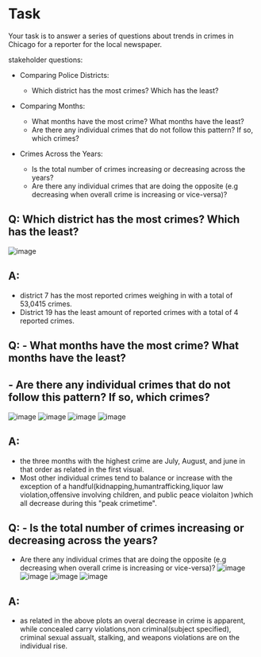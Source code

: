 # Task
Your task is to answer a series of questions about trends in crimes in Chicago for a reporter for the local newspaper.

stakeholder questions:
- Comparing Police Districts:
  - Which district has the most crimes? Which has the least?

- Comparing Months:
  - What months have the most crime? What months have the least?
  - Are there any individual crimes that do not follow this pattern? If so, which crimes?

- Crimes Across the Years:
  - Is the total number of crimes increasing or decreasing across the years?
  - Are there any individual crimes that are doing the opposite (e.g decreasing when overall crime is increasing or vice-versa)?


## Q: Which district has the most crimes? Which has the least?

![image](https://github.com/clovestad/Project_4/assets/103072823/72921232-8c26-45e1-ae6c-57c9477516ad)

## A:
- district 7 has the most reported crimes weighing in with a total of 53,0415 crimes.
- District 19 has the least amount of reported crimes with a total of 4 reported crimes.


## Q:    - What months have the most crime? What months have the least?
##      - Are there any individual crimes that do not follow this pattern? If so, which crimes?
![image](https://github.com/clovestad/Project_4/assets/103072823/609bc516-aeec-426d-b368-e965af4f39c6)
![image](https://github.com/clovestad/Project_4/assets/103072823/3a0858bc-adb7-47d4-a848-4b4407a93b9c)
![image](https://github.com/clovestad/Project_4/assets/103072823/e994728b-3260-42fc-aef8-64ebf23f2016)
![image](https://github.com/clovestad/Project_4/assets/103072823/d751472d-ec50-4ed7-a07b-1fc0f7ab715f)




## A:
- the three months with the highest crime are July, August, and june in that order as related in the first visual.
- Most other individual crimes tend to balance or increase with the exception of a handful(kidnapping,humantrafficking,liquor law violation,offensive involving children, and public peace violaiton )which all decrease during this "peak crimetime".


## Q: - Is the total number of crimes increasing or decreasing across the years?
- Are there any individual crimes that are doing the opposite (e.g decreasing when overall crime is increasing or vice-versa)?
![image](https://github.com/clovestad/Project_4/assets/103072823/7ffb9245-0e62-42e6-9578-4aec0dedab3b)
![image](https://github.com/clovestad/Project_4/assets/103072823/4bf927e7-757d-472b-87cb-a6000e4797e8)
![image](https://github.com/clovestad/Project_4/assets/103072823/f951ef69-7671-4a38-ac03-1c5a1d7f2b4d)
![image](https://github.com/clovestad/Project_4/assets/103072823/196aa8de-4421-44e1-a767-7c7ca63b87e2)


## A:
- as related in the above plots an overal decrease in crime is apparent, while concealed carry violations,non criminal(subject specified), criminal sexual assualt, stalking, and weapons violations are on the individual rise.








